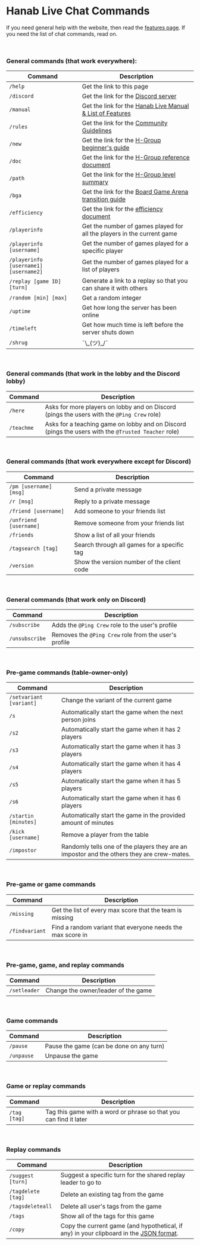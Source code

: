 # Hanab Live Chat Commands

If you need general help with the website, then read the [features page](FEATURES.md). If you need the list of chat commands, read on.

<br />

### General commands (that work everywhere):

| Command                               | Description                                                                                                                        |
| ------------------------------------- | ---------------------------------------------------------------------------------------------------------------------------------- |
| `/help`                               | Get the link to this page                                                                                                          |
| `/discord`                            | Get the link for the [Discord server](https://discord.gg/FADvkJp)                                                                  |
| `/manual`                             | Get the link for the [Hanab Live Manual & List of Features](https://github.com/Hanabi-Live/hanabi-live/blob/main/docs/FEATURES.md) |
| `/rules`                              | Get the link for the [Community Guidelines](https://github.com/Hanabi-Live/hanabi-live/blob/main/docs/COMMUNITY_GUIDELINES.md)     |
| `/new`                                | Get the link for the [H-Group beginner's guide](https://hanabi.github.io/docs/beginner)                                            |
| `/doc`                                | Get the link for the [H-Group reference document](https://hanabi.github.io/docs/reference)                                         |
| `/path`                               | Get the link for the [H-Group level summary](https://hanabi.github.io/docs/learning-path/#level-summary)                           |
| `/bga`                                | Get the link for the [Board Game Arena transition guide](https://github.com/hanabi/hanabi.github.io/blob/main/misc/BGA.md)         |
| `/efficiency`                         | Get the link for the [efficiency document](https://github.com/hanabi/hanabi.github.io/blob/main/misc/efficiency.md)                |
| `/playerinfo`                         | Get the number of games played for all the players in the current game                                                             |
| `/playerinfo [username]`              | Get the number of games played for a specific player                                                                               |
| `/playerinfo [username1] [username2]` | Get the number of games played for a list of players                                                                               |
| `/replay [game ID] [turn]`            | Generate a link to a replay so that you can share it with others                                                                   |
| `/random [min] [max]`                 | Get a random integer                                                                                                               |
| `/uptime`                             | Get how long the server has been online                                                                                            |
| `/timeleft`                           | Get how much time is left before the server shuts down                                                                             |
| `/shrug`                              | ¯\\\_(ツ)\_/¯                                                                                                                      |

<br />

### General commands (that work in the lobby and the Discord lobby)

| Command    | Description                                                                                         |
| ---------- | --------------------------------------------------------------------------------------------------- |
| `/here`    | Asks for more players on lobby and on Discord (pings the users with the `@Ping Crew` role)          |
| `/teachme` | Asks for a teaching game on lobby and on Discord (pings the users with the `@Trusted Teacher` role) |

<br />

### General commands (that work everywhere except for Discord)

| Command                | Description                                 |
| ---------------------- | ------------------------------------------- |
| `/pm [username] [msg]` | Send a private message                      |
| `/r [msg]`             | Reply to a private message                  |
| `/friend [username]`   | Add someone to your friends list            |
| `/unfriend [username]` | Remove someone from your friends list       |
| `/friends`             | Show a list of all your friends             |
| `/tagsearch [tag]`     | Search through all games for a specific tag |
| `/version`             | Show the version number of the client code  |

<br />

### General commands (that work only on Discord)

| Command        | Description                                           |
| -------------- | ----------------------------------------------------- |
| `/subscribe`   | Adds the `@Ping Crew` role to the user's profile      |
| `/unsubscribe` | Removes the `@Ping Crew` role from the user's profile |

<br />

### Pre-game commands (table-owner-only)

| Command                 | Description                                                                                |
| ----------------------- | ------------------------------------------------------------------------------------------ |
| `/setvariant [variant]` | Change the variant of the current game                                                     |
| `/s`                    | Automatically start the game when the next person joins                                    |
| `/s2`                   | Automatically start the game when it has 2 players                                         |
| `/s3`                   | Automatically start the game when it has 3 players                                         |
| `/s4`                   | Automatically start the game when it has 4 players                                         |
| `/s5`                   | Automatically start the game when it has 5 players                                         |
| `/s6`                   | Automatically start the game when it has 6 players                                         |
| `/startin [minutes]`    | Automatically start the game in the provided amount of minutes                             |
| `/kick [username]`      | Remove a player from the table                                                             |
| `/impostor`             | Randomly tells one of the players they are an impostor and the others they are crew-mates. |

<br />

### Pre-game or game commands

| Command        | Description                                                |
| -------------- | ---------------------------------------------------------- |
| `/missing`     | Get the list of every max score that the team is missing   |
| `/findvariant` | Find a random variant that everyone needs the max score in |

<br />

### Pre-game, game, and replay commands

| Command      | Description                         |
| ------------ | ----------------------------------- |
| `/setleader` | Change the owner/leader of the game |

<br />

### Game commands

| Command    | Description                              |
| ---------- | ---------------------------------------- |
| `/pause`   | Pause the game (can be done on any turn) |
| `/unpause` | Unpause the game                         |

<br />

### Game or replay commands

| Command      | Description                                                       |
| ------------ | ----------------------------------------------------------------- |
| `/tag [tag]` | Tag this game with a word or phrase so that you can find it later |

<br />

### Replay commands

| Command            | Description                                                                                                                                                                                    |
| ------------------ | ---------------------------------------------------------------------------------------------------------------------------------------------------------------------------------------------- |
| `/suggest [turn]`  | Suggest a specific turn for the shared replay leader to go to                                                                                                                                  |
| `/tagdelete [tag]` | Delete an existing tag from the game                                                                                                                                                           |
| `/tagsdeleteall`   | Delete all user's tags from the game                                                                                                                                                           |
| `/tags`            | Show all of the tags for this game                                                                                                                                                             |
| `/copy`            | Copy the current game (and hypothetical, if any) in your clipboard in the [JSON format](https://raw.githubusercontent.com/Hanabi-Live/hanabi-live/main/misc/example_game_with_comments.jsonc). |
